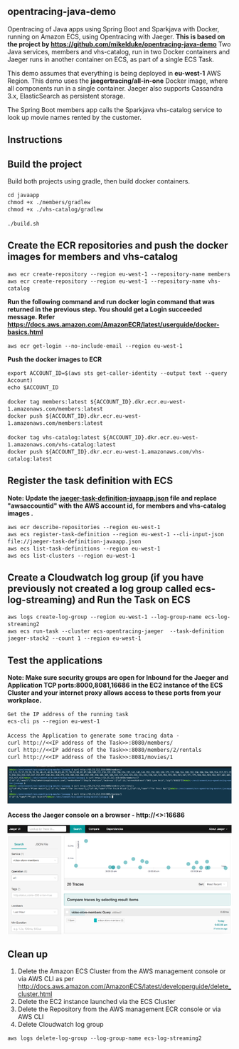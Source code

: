 ## opentracing-java-demo
Opentracing of Java apps using Spring Boot and Sparkjava with Docker, running on Amazon ECS, using Opentracing with Jaeger. **This is based on the project by https://github.com/mikelduke/opentracing-java-demo** Two Java services, members and vhs-catalog, run in two Docker containers and Jaeger runs in another container on ECS, as part of a single ECS Task. 

This demo assumes that everything is being deployed in **eu-west-1** AWS Region. This demo uses the **jaegertracing/all-in-one** Docker image, where all components run in a single container. Jaeger also supports Cassandra 3.x, ElasticSearch as persistent storage.

The Spring Boot members app calls the Sparkjava vhs-catalog service to look up movie names rented by the customer.

## Instructions

## Build the project
Build both projects using gradle, then build docker containers.
```
cd javaapp
chmod +x ./members/gradlew
chmod +x ./vhs-catalog/gradlew

./build.sh
```
## Create the ECR repositories and push the docker images for members and vhs-catalog 

```
aws ecr create-repository --region eu-west-1 --repository-name members
aws ecr create-repository --region eu-west-1 --repository-name vhs-catalog
```
  
**Run the following command and run docker login command that was returned in the previous step. You should get a Login succeeded message. Refer https://docs.aws.amazon.com/AmazonECR/latest/userguide/docker-basics.html**
```
aws ecr get-login --no-include-email --region eu-west-1
```

**Push the docker images to ECR** 

```
export ACCOUNT_ID=$(aws sts get-caller-identity --output text --query Account)
echo $ACCOUNT_ID

docker tag members:latest ${ACCOUNT_ID}.dkr.ecr.eu-west-1.amazonaws.com/members:latest
docker push ${ACCOUNT_ID}.dkr.ecr.eu-west-1.amazonaws.com/members:latest

docker tag vhs-catalog:latest ${ACCOUNT_ID}.dkr.ecr.eu-west-1.amazonaws.com/vhs-catalog:latest
docker push ${ACCOUNT_ID}.dkr.ecr.eu-west-1.amazonaws.com/vhs-catalog:latest
```
## Register the task definition with ECS

**Note: Update the [jaeger-task-definition-javaapp.json](https://github.com/aws-samples/ecs-opentracing/blob/master/javaapp/jaeger-task-definition-javaapp.json) file and replace "awsaccountid" with the AWS account id, for members and vhs-catalog images .**
  
```
aws ecr describe-repositories --region eu-west-1
aws ecs register-task-definition --region eu-west-1 --cli-input-json file://jaeger-task-definition-javaapp.json
aws ecs list-task-definitions --region eu-west-1
aws ecs list-clusters --region eu-west-1
```

## Create a Cloudwatch log group (if you have previously not created a log group called ecs-log-streaming) and Run the Task on ECS
```
aws logs create-log-group --region eu-west-1 --log-group-name ecs-log-streaming2
aws ecs run-task --cluster ecs-opentracing-jaeger  --task-definition jaeger-stack2 --count 1 --region eu-west-1
```


## Test the applications
**Note: Make sure security groups are open for Inbound for the Jaeger and Application TCP ports:8000,8081,16686 in the EC2 instance of the ECS Cluster and your internet proxy allows access to these ports from your workplace.**

```
Get the IP address of the running task
ecs-cli ps --region eu-west-1

Access the Application to generate some tracing data -
curl http://<<IP address of the Task>>:8080/members/
curl http://<<IP address of the Task>>:8080/members/2/rentals
curl http://<<IP address of the Task>>:8081/movies/1
```
![](jaeger-1.png)

**Access the Jaeger console on a browser - http://<<IP address  of the Task>>:16686**

![](jaeger-2.png)

## Clean up
1. Delete the Amazon ECS Cluster from the AWS management console or via AWS CLI as per http://docs.aws.amazon.com/AmazonECS/latest/developerguide/delete_cluster.html
2. Delete the EC2 instance launched via the ECS Cluster
2. Delete the Repository from the AWS management ECR console or via AWS CLI
3. Delete Cloudwatch log group
```
aws logs delete-log-group --log-group-name ecs-log-streaming2
```
